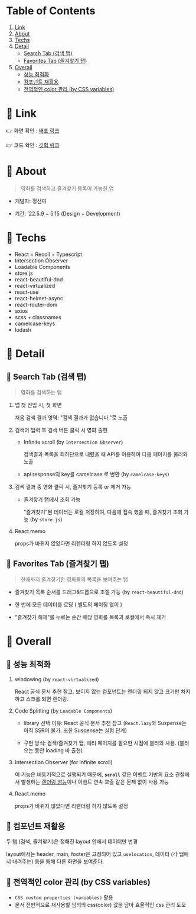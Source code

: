 # Table of Contents
1. [Link](#main1)
2. [About](#main2)
3. [Techs](#main3)
4. [Detail](#main4)
    * [Search Tab (검색 탭)](#sub4-1)
    * [Favorites Tab (즐겨찾기 탭)](#sub4-2)
6. [Overall](#main5)
    * [성능 최적화](#sub5-1)
    * [컴포넌트 재활용](#sub5-2)
    * [전역적인 color 관리 (by CSS variables)](#sub5-2)


# 📌 Link<a name="main1"></a>
👉 화면 확인 : [배포 링크](https://clever-tartufo-e20ca8.netlify.app/)

👉 코드 확인 : [깃헙 링크](https://github.com/katej927/movie-search-app)

# 📌 About<a name="main2"></a>
> 영화를 검색하고 즐겨찾기 등록이 가능한 앱
> 

- 개발자: 정선미

- 기간: ‘22.5.9 ~ 5.15 (Design + Development)

# 📌 Techs<a name="main3"></a>
- React + Recoil + Typescript
- Intersection Observer
- Loadable Components
- store.js
- react-beautiful-dnd
- react-virtualized
- react-use
- react-helmet-async
- react-router-dom
- axios
- scss + classnames
- camelcase-keys
- lodash

# 📌 Detail<a name="main4"></a>

## 🔸 Search Tab (검색 탭)<a name="sub4-1"></a>
> 영화를 검색하는 탭
> 

1. 앱 첫 진입 시, 첫 화면
    
    처음 검색 결과 영역: "검색 결과가 없습니다."로 노출
    
2. 검색어 입력 후 검색 버튼 클릭 시 영화 출현
    - Infinite scroll (by `Intersection Observer`)

        검색결과 목록을 최하단으로 내렸을 때 API를 이용하여 다음 페이지를 불러와 노출
        
    - api response의 key를 camelcase 로 변환 (by `camelcase-keys`)
3. 검색 결과 중 영화 클릭 시, 즐겨찾기 등록 or 제거 가능
    - 즐겨찾기 탭에서 조회 가능

        "즐겨찾기"된 데이터는 로컬 저장하여, 다음에 접속 했을 때, 즐겨찾기 조회 가능 (by `store.js`)
4. React.memo
    
    props가 바뀌지 않았다면 리렌더링 하지 않도록 설정  
## 🔸 Favorites Tab (즐겨찾기 탭)<a name="sub4-2"></a>
> 현재까지 즐겨찾기한 영화들의 목록을 보여주는 탭
> 

- 즐겨찾기 목록 순서를 드래그&드롭으로 조절 가능 (by `react-beautiful-dnd`)

- 한 번에 모든 데이터를 로딩 ( 별도의 페이징 없이 )
- "즐겨찾기 해제"를 누르는 순간 해당 영화를 목록과 로컬에서 즉시 제거

# 📌 Overall<a name="main5"></a>
## 🔸 성능 최적화<a name="sub5-1"></a>
1. windowing (by `react-virtualized`)
    
    React 공식 문서 추천 참고. 보이지 않는 컴포넌트는 렌더링 되지 않고 크기만 차지하고 스크롤 되면 렌더링.
    
2. Code Splitting (by `Loadable Components`)
    - library 선택 이유: React 공식 문서 추천 참고 (`React.lazy`와 Suspense는 아직 SSR이 불가. 또한 Suspense는 실험 단계)

    - 구현 방식: 검색/즐겨찾기 탭, 에러 페이지를 필요한 시점에 불러와 사용. (불러 오는 동안 loading 바 출현)
3. Intersection Observer (for Infinite scroll)
    
    이 기능은 비동기적으로 실행되기 때문에, **`scroll`** 같은 이벤트 기반의 요소 관찰에서 발생하는 [렌더링 성능](https://developers.google.com/web/fundamentals/performance/rendering/?hl=ko)이나 이벤트 연속 호출 같은 문제 없이 사용 가능
    
4. React.memo
    
    props가 바뀌지 않았다면 리렌더링 하지 않도록 설정
    
## 🔸 컴포넌트 재활용<a name="sub5-2"></a>
두 탭 (검색, 즐겨찾기)은 정해진 layout 안에서 데이터만 변경

layout에서는 header, main, footer은 고정되어 있고 `uselocation`, 데이터 (각 탭에서 내려주는) 등을 통해 다른 화면을 보여준다.

## 🔸 전역적인 color 관리 (by CSS variables)<a name="sub5-3"></a>


- `CSS custom properties (variables)` 활용
- 문서 전반적으로 재사용할 임의의 css(color) 값을 담아 효율적인 css 관리 도모
